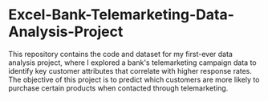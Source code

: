 # Excel-Bank-Telemarketing-Data-Analysis-Project
This repository contains the code and dataset for my first-ever data analysis project, where I explored a bank's telemarketing campaign data to identify key customer attributes that correlate with higher response rates. The objective of this project is to predict which customers are more likely to purchase certain products when contacted through telemarketing.
